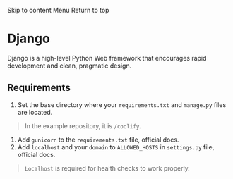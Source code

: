 Skip to content
Menu
Return to top
# Django ​
Django is a high-level Python Web framework that encourages rapid development and clean, pragmatic design.
## Requirements ​
  1. Set the base directory where your `requirements.txt` and `manage.py` files are located.


> In the example repository, it is `/coolify`.
  1. Add `gunicorn` to the `requirements.txt` file, official docs.
  2. Add `localhost` and your `domain` to `ALLOWED_HOSTS` in `settings.py` file,  official docs.


> `Localhost` is required for health checks to work properly.
